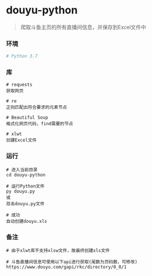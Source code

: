 # douyu-python

> 爬取斗鱼主页的所有直播间信息，并保存到Excel文件中

### 环境

``` BASH
# Python 3.7
```

### 库

```
# requests			
获取网页

# re				     
正则匹配出符合要求的元素节点

# Beautiful Soup	 
格式化网页代码，find需要的节点

# xlwt				   
创建Excel文件
```

### 运行

```
# 进入当前目录
cd douyu-python

# 运行Python文件
py douyu.py
或
双击douyu.py文件

# 成功
自动创建douyu.xls
```

### 备注

```
# 由于xlwt库不支持xlsw文件，故最终创建xls文件

# 斗鱼直播间信息可使用以下api进行获取(尾数为页码数，可修改)
https://www.douyu.com/gapi/rkc/directory/0_0/1
```

